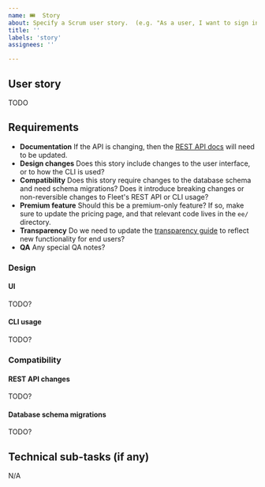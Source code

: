 ```yaml
---
name: 🎟  Story
about: Specify a Scrum user story.  (e.g. "As a user, I want to sign in with SSO.")
title: ''
labels: 'story'
assignees: ''

---
```


## User story 

<!-- Always has an estimation. Always drives business value.  Always gets QA'd.  Always fits within 1 sprint. -->

TODO

<!-- 
Describe in a way of a user story what needs to be done, who wants it and for what purpose.
Use this format:
"As a _________, I want ________________."
e.g. "As an admin I would like to be asked for confirmation before deleting a user so that I do not accidentally delete a user."

Things to consider:
- Who is the human? (`As an observer…`)
- What screen are they looking at?  (`As an observer on the host details page…`)
- What do they want to do? (`As an observer on the host details page, I want to run a permitted query.`) 
- What is the current situation? Why does the current situation hurt? 
-->

## Requirements

<!-- Things we tend to forget about -->
- **Documentation** If the API is changing, then the [REST API docs](https://fleetdm.com/docs/using-fleet/rest-api) will need to be updated.
- **Design changes** Does this story include changes to the user interface, or to how the CLI is used?
- **Compatibility** Does this story require changes to the database schema and need schema migrations?  Does it introduce breaking changes or non-reversible changes to Fleet's REST API or CLI usage?
- **Premium feature** Should this be a premium-only feature? If so, make sure to update the pricing page, and that relevant code lives in the `ee/` directory.
- **Transparency** Do we need to update the [transparency guide](https://fleetdm.com/transparency) to reflect new functionality for end users?
- **QA** Any special QA notes?


### Design

#### UI

TODO?
<!-- Insert the link to the relevant Figma file. Remove this section if there are no changes to the user interface. -->

#### CLI usage

TODO?
<!-- Specify what changes to the CLI usage are required. Remove this section if there are no changes to the CLI. -->


### Compatibility
#### REST API changes

TODO?
<!-- Specify what changes to the API are required.Remove this section if there are no changes necessary. -->

#### Database schema migrations

TODO?
<!-- Specify what changes to the database schema are required. Remove this section if there are no changes necessary. -->

## Technical sub-tasks (if any)
N/A
<!--
It is simplest to use only a single user story issue.  If additional issues for technical sub-tasks are necessary, they're listed here: 
- TODO
- TODO
-->
